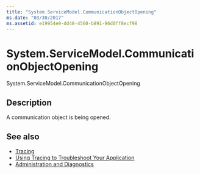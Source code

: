 ```yaml
---
title: "System.ServiceModel.CommunicationObjectOpening"
ms.date: "03/30/2017"
ms.assetid: e19954e9-dd48-4560-b891-96d0ff8ecf98
---
```

# System.ServiceModel.CommunicationObjectOpening
System.ServiceModel.CommunicationObjectOpening  
  
## Description  
 A communication object is being opened.  
  
## See also

- [Tracing](index.md)
- [Using Tracing to Troubleshoot Your Application](using-tracing-to-troubleshoot-your-application.md)
- [Administration and Diagnostics](../index.md)
